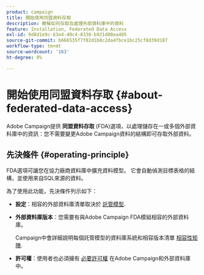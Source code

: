 ```yaml
---
product: campaign
title: 開始使用同盟資料存取
description: 瞭解如何存取及處理外部資料庫中的資料
feature: Installation, Federated Data Access
exl-id: 9d8d1e9c-63e4-40c4-8338-b921d08ea405
source-git-commit: b666535f7f82d1b8c2da4fbce1bc25cf8d39d187
workflow-type: tm+mt
source-wordcount: '163'
ht-degree: 0%

---
```


# 開始使用同盟資料存取 {#about-federated-data-access}



Adobe Campaign提供 **同盟資料存取** (FDA)選項，以處理儲存在一或多個外部資料庫中的資訊：您不需要變更Adobe Campaign資料的結構即可存取外部資料。

## 先決條件 {#operating-principle}

FDA選項可讓您在協力廠商資料庫中擴充資料模型。 它會自動偵測目標表格的結構，並使用來自SQL來源的資料。

為了使用此功能，先決條件列示如下：

* **設定**：相容的外部資料庫清單取決於 [託管模型](../../installation/using/hosting-models.md).
* **外部資料庫版本**：您需要有與Adobe Campaign FDA模組相容的外部資料庫。

  Campaign中會詳細說明每個託管模型的資料庫系統和相容版本清單 [相容性矩陣](../../rn/using/compatibility-matrix.md#FederatedDataAccessFDA).

* **許可權**：使用者也必須擁有 [必要許可權](../../installation/using/remote-database-access-rights.md) 在Adobe Campaign和外部資料庫中。

